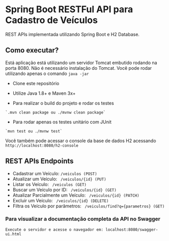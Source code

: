 # Spring Boot RESTFul API para Cadastro de Veículos
REST APIs implementada utilizando Spring Boot e H2 Database.

## Como executar?

Está aplicação está utilizando um servidor Tomcat embutido rodando na porta 8080. Não é necessário instalação do Tomcat. Você pode rodar utilizando apenas o comando ```java -jar```

* Clone este repositório

* Utilize Java 1.8+ e Maven 3x+

* Para realizar o build do projeto e rodar os testes 
```
`.mvn clean package ou ./mvnw clean package`
```

* Para rodar apenas os testes unitário com JUnit 
```
`mvn test ou ./mvnw test`
```

Você também pode acessar o console da base de dados H2 acessando ```http://localhost:8080/h2-console```


## REST APIs Endpoints

* Cadastrar um Veículo: ``` /veiculos (POST) ```
* Atualizar um Veículo: ``` /veiculos/{id} (PUT)```
* Listar os Veículo: ``` /veiculos (GET)```
* Buscar um Veículo por ID: ``` /veiculos/{id} (GET)```
* Atualizar Parcialmente um Veículo: ``` /veiculos/{id} (PATCH)```
* Excluir um Veículo: ``` /veiculos/{id} (DELETE)```
* Filtra os Veículo por parâmetros: ``` /veiculos/find?q={parametros} (GET)```

### Para visualizar a documentação completa da API no Swagger
```
Execute o servidor e acesse o navegador em: localhost:8080/swagger-ui.html
```
